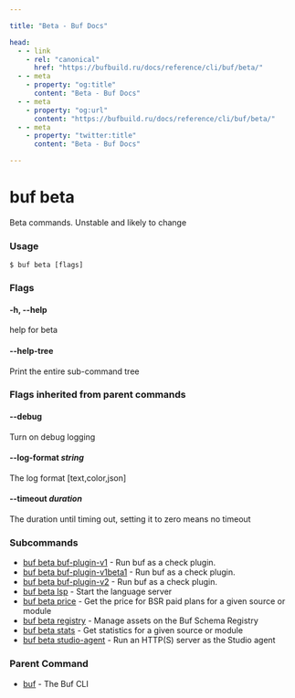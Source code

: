 ```yaml
---

title: "Beta - Buf Docs"

head:
  - - link
    - rel: "canonical"
      href: "https://bufbuild.ru/docs/reference/cli/buf/beta/"
  - - meta
    - property: "og:title"
      content: "Beta - Buf Docs"
  - - meta
    - property: "og:url"
      content: "https://bufbuild.ru/docs/reference/cli/buf/beta/"
  - - meta
    - property: "twitter:title"
      content: "Beta - Buf Docs"

---
```


# buf beta

Beta commands. Unstable and likely to change

### Usage

```console
$ buf beta [flags]
```

### Flags

#### \-h, --help

help for beta

#### \--help-tree

Print the entire sub-command tree

### Flags inherited from parent commands

#### \--debug

Turn on debug logging

#### \--log-format _string_

The log format \[text,color,json\]

#### \--timeout _duration_

The duration until timing out, setting it to zero means no timeout

### Subcommands

- [buf beta buf-plugin-v1](buf-plugin-v1/) - Run buf as a check plugin.
- [buf beta buf-plugin-v1beta1](buf-plugin-v1beta1/) - Run buf as a check plugin.
- [buf beta buf-plugin-v2](buf-plugin-v2/) - Run buf as a check plugin.
- [buf beta lsp](lsp/) - Start the language server
- [buf beta price](price/) - Get the price for BSR paid plans for a given source or module
- [buf beta registry](registry/) - Manage assets on the Buf Schema Registry
- [buf beta stats](stats/) - Get statistics for a given source or module
- [buf beta studio-agent](studio-agent/) - Run an HTTP(S) server as the Studio agent

### Parent Command

- [buf](../) - The Buf CLI
